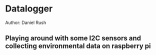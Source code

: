 # Datalogger
Author: Daniel Rush

## Playing around with some I2C sensors and collecting environmental data on raspberry pi
